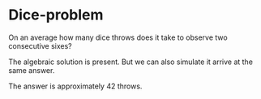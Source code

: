 # Dice-problem
On an average how many dice throws does it take to observe two consecutive sixes?

The algebraic solution is present. But we can also simulate it arrive at the same answer.

The answer is approximately 42 throws.


